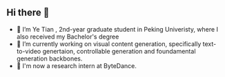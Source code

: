 ## Hi there 👋

- 🌱 I’m Ye Tian , 2nd-year graduate student in Peking Univeristy, where I also received my Bachelor's degree
- 🔭 I’m currently working on visual content generation, specifically text-to-video genertaion, controllable generation and foundamental generation backbones.
- 💃 I'm now a research intern at ByteDance.


